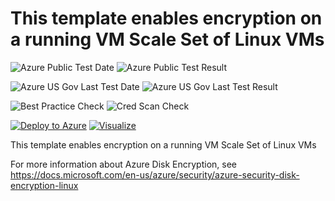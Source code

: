 # This template enables encryption on a running VM Scale Set of Linux VMs

![Azure Public Test Date](https://azurequickstartsservice.blob.core.windows.net/badges/201-encrypt-running-vmss-linux/PublicLastTestDate.svg)
![Azure Public Test Result](https://azurequickstartsservice.blob.core.windows.net/badges/201-encrypt-running-vmss-linux/PublicDeployment.svg)

![Azure US Gov Last Test Date](https://azurequickstartsservice.blob.core.windows.net/badges/201-encrypt-running-vmss-linux/FairfaxLastTestDate.svg)
![Azure US Gov Last Test Result](https://azurequickstartsservice.blob.core.windows.net/badges/201-encrypt-running-vmss-linux/FairfaxDeployment.svg)

![Best Practice Check](https://azurequickstartsservice.blob.core.windows.net/badges/201-encrypt-running-vmss-linux/BestPracticeResult.svg)
![Cred Scan Check](https://azurequickstartsservice.blob.core.windows.net/badges/201-encrypt-running-vmss-linux/CredScanResult.svg)

[![Deploy to Azure](https://raw.githubusercontent.com/fathym-it/azure-quickstart-templates/master/1-CONTRIBUTION-GUIDE/images/deploytoazure.svg?sanitize=true)](https://portal.azure.com/#create/Microsoft.Template/uri/https%3A%2F%2Fraw.githubusercontent.com%2Ffathym-it%2Fazure-quickstart-templates%2fmaster%2f201-encrypt-running-vmss-linux%2fazuredeploy.json)
[![Visualize](https://raw.githubusercontent.com/fathym-it/azure-quickstart-templates/master/1-CONTRIBUTION-GUIDE/images/visualizebutton.svg?sanitize=true)](http://armviz.io/#/?load=https%3A%2F%2Fraw.githubusercontent.com%2Ffathym-it%2Fazure-quickstart-templates%2Fmaster%2F201-encrypt-running-vmss-linux%2Fazuredeploy.json)

This template enables encryption on a running VM Scale Set of Linux VMs

For more information about Azure Disk Encryption, see https://docs.microsoft.com/en-us/azure/security/azure-security-disk-encryption-linux


